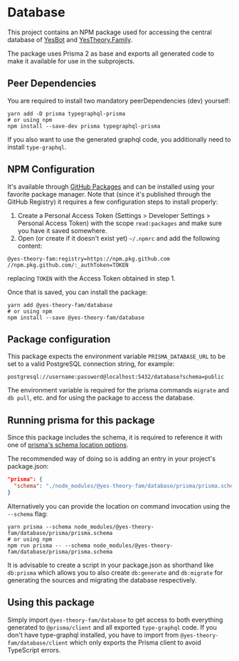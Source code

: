 # Database

This project contains an NPM package used for accessing the central database
of [YesBot](https://github.com/Yes-Theory-Fam/yesbot-ts)
and [YesTheory.Family](https://github.com/Yes-Theory-Fam/yestheory.family).

The package uses Prisma 2 as base and exports all generated code to make it available for use in the subprojects.

## Peer Dependencies

You are required to install two mandatory peerDependencies (dev) yourself:

```shell
yarn add -D prisma typegraphql-prisma
# or using npm
npm install --save-dev prisma typegraphql-prisma
```

If you also want to use the generated graphql code, you additionally need to install `type-graphql`.

## NPM Configuration

It's available through [GitHub Packages](https://github.com/features/packages) and can be installed using your favorite
package manager. Note that (since it's published through the GitHub Registry) it requires a few configuration steps to
install properly:

1. Create a Personal Access Token (Settings > Developer Settings > Personal Access Token) with the scope `read:packages`
   and make sure you have it saved somewhere.
2. Open (or create if it doesn't exist yet) `~/.npmrc` and add the following content:

```
@yes-theory-fam:registry=https://npm.pkg.github.com
//npm.pkg.github.com/:_authToken=TOKEN
```

replacing `TOKEN` with the Access Token obtained in step 1.

Once that is saved, you can install the package:

```shell
yarn add @yes-theory-fam/database
# or using npm
npm install --save @yes-theory-fam/database
```

## Package configuration

This package expects the environment variable `PRISMA_DATABASE_URL` to be set to a valid PostgreSQL connection string,
for example:

```
postgresql://username:password@localhost:5432/database?schema=public
```

The environment variable is required for the prisma commands `migrate` and `db pull`, etc. and for using the package to
access the database.

## Running prisma for this package

Since this package includes the schema, it is required to reference it with one of [prisma's schema location options](https://www.prisma.io/docs/concepts/components/prisma-schema#prisma-schema-file-location).

The recommended way of doing so is adding an entry in your project's package.json:

```json
"prisma": {
  "schema": "./node_modules/@yes-theory-fam/database/prisma/prisma.schema"
}
```

Alternatively you can provide the location on command invocation using the `--schema` flag:

```shell
yarn prisma --schema node_modules/@yes-theory-fam/database/prisma/prisma.schema
# or using npm
npm run prisma -- --schema node_modules/@yes-theory-fam/database/prisma/prisma.schema
```

It is advisable to create a script in your package.json as shorthand like `db:prisma` which allows you to also
create `db:generate` and `db:migrate` for generating the sources and migrating the database respectively.

## Using this package

Simply import `@yes-theory-fam/database` to get access to both everything generated to `@prisma/client` and all
exported `type-graphql` code. If you don't have type-graphql installed, you have to import
from `@yes-theory-fam/database/client` which only exports the Prisma client to avoid TypeScript errors.
